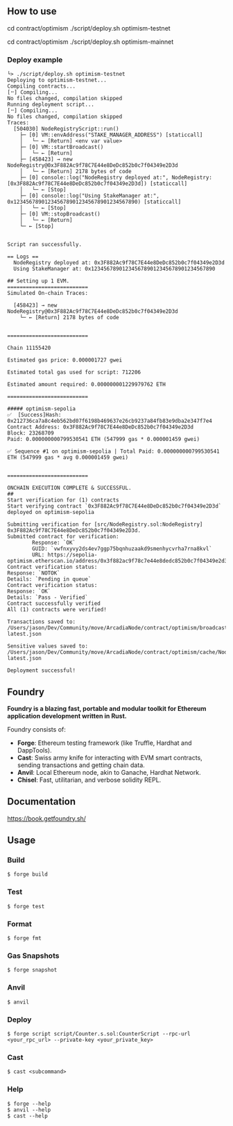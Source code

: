## How to use

cd contract/optimism
./script/deploy.sh optimism-testnet

cd contract/optimism
./script/deploy.sh optimism-mainnet

### Deploy example

```
└> ./script/deploy.sh optimism-testnet
Deploying to optimism-testnet...
Compiling contracts...
[⠒] Compiling...
No files changed, compilation skipped
Running deployment script...
[⠒] Compiling...
No files changed, compilation skipped
Traces:
  [504030] NodeRegistryScript::run()
    ├─ [0] VM::envAddress("STAKE_MANAGER_ADDRESS") [staticcall]
    │   └─ ← [Return] <env var value>
    ├─ [0] VM::startBroadcast()
    │   └─ ← [Return] 
    ├─ [458423] → new NodeRegistry@0x3F882Ac9f78C7E44e8DeDc852b0c7f04349e2D3d
    │   └─ ← [Return] 2178 bytes of code
    ├─ [0] console::log("NodeRegistry deployed at:", NodeRegistry: [0x3F882Ac9f78C7E44e8DeDc852b0c7f04349e2D3d]) [staticcall]
    │   └─ ← [Stop] 
    ├─ [0] console::log("Using StakeManager at:", 0x1234567890123456789012345678901234567890) [staticcall]
    │   └─ ← [Stop] 
    ├─ [0] VM::stopBroadcast()
    │   └─ ← [Return] 
    └─ ← [Stop] 


Script ran successfully.

== Logs ==
  NodeRegistry deployed at: 0x3F882Ac9f78C7E44e8DeDc852b0c7f04349e2D3d
  Using StakeManager at: 0x1234567890123456789012345678901234567890

## Setting up 1 EVM.
==========================
Simulated On-chain Traces:

  [458423] → new NodeRegistry@0x3F882Ac9f78C7E44e8DeDc852b0c7f04349e2D3d
    └─ ← [Return] 2178 bytes of code


==========================

Chain 11155420

Estimated gas price: 0.000001727 gwei

Estimated total gas used for script: 712206

Estimated amount required: 0.000000001229979762 ETH

==========================

##### optimism-sepolia
✅  [Success]Hash: 0x212736ca7a8c4eb562bd07f6198b469637e26cb9237a84fb83e9dba2e347f7e4
Contract Address: 0x3F882Ac9f78C7E44e8DeDc852b0c7f04349e2D3d
Block: 23268709
Paid: 0.000000000799530541 ETH (547999 gas * 0.000001459 gwei)

✅ Sequence #1 on optimism-sepolia | Total Paid: 0.000000000799530541 ETH (547999 gas * avg 0.000001459 gwei)
                                                                            

==========================

ONCHAIN EXECUTION COMPLETE & SUCCESSFUL.
##
Start verification for (1) contracts
Start verifying contract `0x3F882Ac9f78C7E44e8DeDc852b0c7f04349e2D3d` deployed on optimism-sepolia

Submitting verification for [src/NodeRegistry.sol:NodeRegistry] 0x3F882Ac9f78C7E44e8DeDc852b0c7f04349e2D3d.
Submitted contract for verification:
        Response: `OK`
        GUID: `vwfnxyvy2ds4ev7ggp75bqnhuzaakd9smenhycvrha7rna8kvl`
        URL: https://sepolia-optimism.etherscan.io/address/0x3f882ac9f78c7e44e8dedc852b0c7f04349e2d3d
Contract verification status:
Response: `NOTOK`
Details: `Pending in queue`
Contract verification status:
Response: `OK`
Details: `Pass - Verified`
Contract successfully verified
All (1) contracts were verified!

Transactions saved to: /Users/jason/Dev/Community/move/ArcadiaNode/contract/optimism/broadcast/NodeRegistry.s.sol/11155420/run-latest.json

Sensitive values saved to: /Users/jason/Dev/Community/move/ArcadiaNode/contract/optimism/cache/NodeRegistry.s.sol/11155420/run-latest.json

Deployment successful!

```


## Foundry

**Foundry is a blazing fast, portable and modular toolkit for Ethereum application development written in Rust.**

Foundry consists of:

-   **Forge**: Ethereum testing framework (like Truffle, Hardhat and DappTools).
-   **Cast**: Swiss army knife for interacting with EVM smart contracts, sending transactions and getting chain data.
-   **Anvil**: Local Ethereum node, akin to Ganache, Hardhat Network.
-   **Chisel**: Fast, utilitarian, and verbose solidity REPL.

## Documentation

https://book.getfoundry.sh/

## Usage

### Build

```shell
$ forge build
```

### Test

```shell
$ forge test
```

### Format

```shell
$ forge fmt
```

### Gas Snapshots

```shell
$ forge snapshot
```

### Anvil

```shell
$ anvil
```

### Deploy

```shell
$ forge script script/Counter.s.sol:CounterScript --rpc-url <your_rpc_url> --private-key <your_private_key>
```

### Cast

```shell
$ cast <subcommand>
```

### Help

```shell
$ forge --help
$ anvil --help
$ cast --help
```
